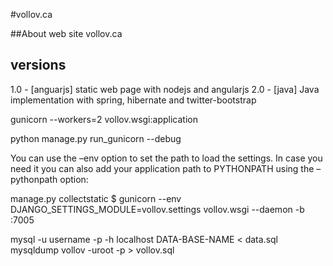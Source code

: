 #vollov.ca

##About
web site vollov.ca

## versions
1.0 - [anguarjs] static web page with nodejs and angularjs
2.0 - [java] Java implementation with spring, hibernate and twitter-bootstrap

gunicorn --workers=2 vollov.wsgi:application

python manage.py run_gunicorn
--debug


You can use the –env option to set the path to load the settings. In case you need it you can also add your application path to PYTHONPATH using the –pythonpath option:

manage.py collectstatic
$ gunicorn --env DJANGO_SETTINGS_MODULE=vollov.settings vollov.wsgi --daemon -b :7005

mysql -u username -p -h localhost DATA-BASE-NAME < data.sql
mysqldump vollov -uroot -p > vollov.sql